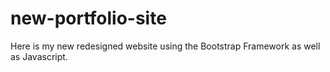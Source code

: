 # new-portfolio-site

Here is my new redesigned website using the Bootstrap Framework as well as Javascript.

